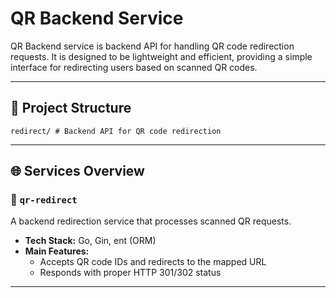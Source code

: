# QR Backend Service

QR Backend service is backend API for handling QR code redirection requests. It is designed to be lightweight and efficient, providing a simple interface for redirecting users based on scanned QR codes.

---

## 📁 Project Structure

```
redirect/ # Backend API for QR code redirection
```

---

## 🌐 Services Overview

### 🔁 `qr-redirect`

A backend redirection service that processes scanned QR requests.

- **Tech Stack:** Go, Gin, ent (ORM)
- **Main Features:**
  - Accepts QR code IDs and redirects to the mapped URL
  - Responds with proper HTTP 301/302 status

---
